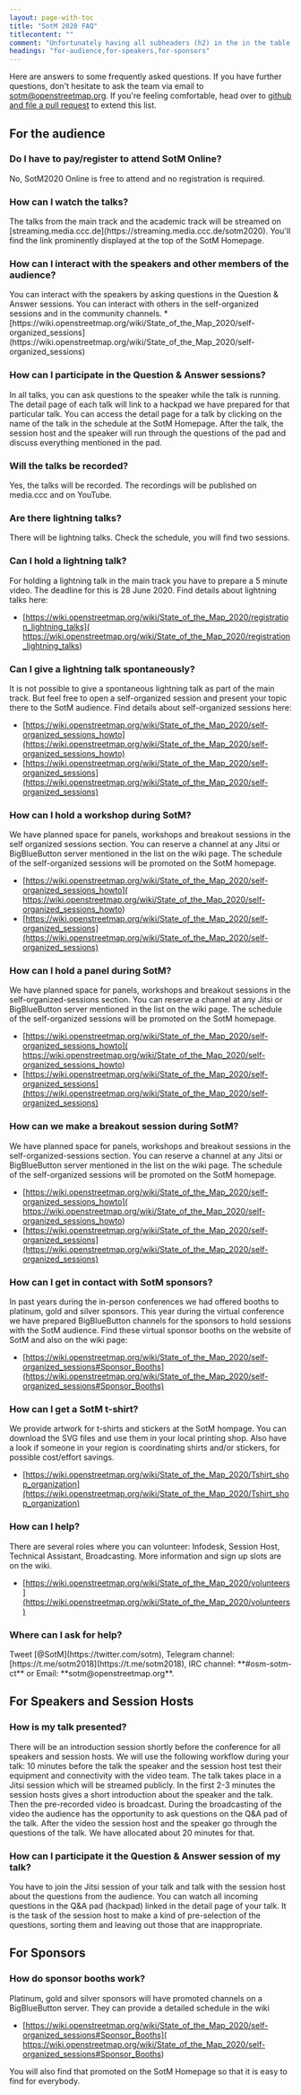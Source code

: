 ```yaml
---
layout: page-with-toc
title: "SotM 2020 FAQ"
titlecontent: ""
comment: "Unfortunately having all subheaders (h2) in the in the table of contents (toc) doesnt fit"
headings: "for-audience,for-speakers,for-sponsors"
---
```


<p>Here are answers to some frequently asked questions. If you have further questions, don't hesitate to ask the team via email to <a href="mailto:sotm@openstreetmap.org">sotm@openstreetmap.org</a>. If you're feeling comfortable, head over to <a href="https://github.com/openstreetmap/stateofthemap-2020/edit/master/faq/index.md">github and file a pull request</a> to extend this list.</p>

<h2 id="for-audience">For the audience</h2>

<h3 id="pay-register">Do I have to pay/register to attend SotM Online?</h3>
No, SotM2020 Online is free to attend and no registration is required.

<h3 id="watch">How can I watch the talks?</h3>
The talks from the main track and the academic track will be streamed on [streaming.media.ccc.de](https://streaming.media.ccc.de/sotm2020). You'll find the link prominently displayed at the top of the SotM Homepage.

<h3 id="interact">How can I interact with the speakers and other members of the audience?</h3>
You can interact with the speakers by asking questions in the Question & Answer sessions. You can interact with others in the self-organized sessions and in the community channels.
* [https://wiki.openstreetmap.org/wiki/State_of_the_Map_2020/self-organized_sessions](https://wiki.openstreetmap.org/wiki/State_of_the_Map_2020/self-organized_sessions)

<h3 id="qa">How can I participate in the Question & Answer sessions?</h3>
In all talks, you can ask questions to the speaker while the talk is running. The detail page of each talk will link to a hackpad we have prepared for that particular talk. You can access the  detail page for a talk by clicking on the name of the talk in the schedule at the SotM Homepage.
After the talk, the session host and the speaker will run through the questions of the pad and discuss everything mentioned in the pad.

<h3 id="recorded">Will the talks be recorded?</h3>
Yes, the talks will be recorded. The recordings will be published on media.ccc and on YouTube.

<h3 id="lightning">Are there lightning talks?</h3>
There will be lightning talks. Check the schedule, you will find two sessions.

<h3 id="lightning-speak">Can I hold a lightning talk?</h3>
For holding a lightning talk in the main track you have to prepare a 5 minute video. The deadline for this is 28 June 2020. Find details about lightning talks here:

* [https://wiki.openstreetmap.org/wiki/State_of_the_Map_2020/registration_lightning_talks](
https://wiki.openstreetmap.org/wiki/State_of_the_Map_2020/registration_lightning_talks)

<h3 id="lightning-spont">Can I give a lightning talk spontaneously?</h3>
It is not possible to give a spontaneous lightning talk as part of the main track. But feel free to open a self-organized session and present your topic there to the SotM audience. Find details about self-organized sessions here:

* [https://wiki.openstreetmap.org/wiki/State_of_the_Map_2020/self-organized_sessions_howto](https://wiki.openstreetmap.org/wiki/State_of_the_Map_2020/self-organized_sessions_howto)
* [https://wiki.openstreetmap.org/wiki/State_of_the_Map_2020/self-organized_sessions](https://wiki.openstreetmap.org/wiki/State_of_the_Map_2020/self-organized_sessions)


<h3 id="workshop">How can I hold a workshop during SotM?</h3>
We have planned space for panels, workshops and breakout sessions in the self organized sessions section. You can reserve a channel at any Jitsi or BigBlueButton server mentioned in the list on the wiki page. The schedule of the self-organized sessions will be promoted on the SotM  homepage.

* [https://wiki.openstreetmap.org/wiki/State_of_the_Map_2020/self-organized_sessions_howto](
https://wiki.openstreetmap.org/wiki/State_of_the_Map_2020/self-organized_sessions_howto)
* [https://wiki.openstreetmap.org/wiki/State_of_the_Map_2020/self-organized_sessions](https://wiki.openstreetmap.org/wiki/State_of_the_Map_2020/self-organized_sessions)

<h3 id="panel">How can I hold a panel during SotM?</h3>
We have planned space for panels, workshops and breakout sessions in the self-organized-sessions section. You can reserve a channel at any Jitsi  or BigBlueButton server mentioned in the list on the wiki page. The schedule of the self-organized sessions will be promoted on the SotM  homepage.

* [https://wiki.openstreetmap.org/wiki/State_of_the_Map_2020/self-organized_sessions_howto](
https://wiki.openstreetmap.org/wiki/State_of_the_Map_2020/self-organized_sessions_howto)
* [https://wiki.openstreetmap.org/wiki/State_of_the_Map_2020/self-organized_sessions](https://wiki.openstreetmap.org/wiki/State_of_the_Map_2020/self-organized_sessions)

<h3 id="breakout">How can we make a breakout session during SotM?</h3>
We have planned space for panels, workshops and breakout sessions in the  self-organized-sessions section. You can reserve a channel at any Jitsi  or BigBlueButton server mentioned in the list on the wiki page. The schedule of the self-organized sessions will be promoted on the SotM  homepage.

* [https://wiki.openstreetmap.org/wiki/State_of_the_Map_2020/self-organized_sessions_howto](
https://wiki.openstreetmap.org/wiki/State_of_the_Map_2020/self-organized_sessions_howto)
* [https://wiki.openstreetmap.org/wiki/State_of_the_Map_2020/self-organized_sessions](https://wiki.openstreetmap.org/wiki/State_of_the_Map_2020/self-organized_sessions)

<h3 id="contact-sponsors">How can I get in contact with SotM sponsors?</h3>
In past years during the in-person conferences we had offered booths to platinum, gold and silver sponsors. This year during the virtual conference we have prepared BigBlueButton channels for the sponsors to hold sessions with the SotM audience. Find these virtual sponsor booths on the website of SotM and also on the wiki page:

* [https://wiki.openstreetmap.org/wiki/State_of_the_Map_2020/self-organized_sessions#Sponsor_Booths](https://wiki.openstreetmap.org/wiki/State_of_the_Map_2020/self-organized_sessions#Sponsor_Booths)

<h3 id="tshirt">How can I get a SotM t-shirt?</h3>
We provide artwork for t-shirts and stickers at the SotM hompage. You can download the SVG files and use them in your local printing shop.
Also have a look if someone in your region is coordinating shirts and/or stickers, for possible cost/effort savings.

* [https://wiki.openstreetmap.org/wiki/State_of_the_Map_2020/Tshirt_shop_organization](https://wiki.openstreetmap.org/wiki/State_of_the_Map_2020/Tshirt_shop_organization)


<h3 id="help">How can I help?</h3>
There are several roles where you can volunteer: Infodesk, Session Host, Technical Assistant, Broadcasting. More information and sign up slots are on the wiki.

* [https://wiki.openstreetmap.org/wiki/State_of_the_Map_2020/volunteers](https://wiki.openstreetmap.org/wiki/State_of_the_Map_2020/volunteers)


<h3 id="ask-help">Where can I ask for help?</h3>
Tweet [@SotM](https://twitter.com/sotm), Telegram channel: [https://t.me/sotm2018](https://t.me/sotm2018), IRC channel: **#osm-sotm-ct** or Email: **sotm@openstreetmap.org**.

<h2 id="for-speakers">For Speakers and Session Hosts</h2>

<h3 id="talk-presented">How is my talk presented?</h3>
There will be an introduction session shortly before the conference for all speakers and session hosts. We will use the following workflow during your talk:
10 minutes before the talk the speaker and the session host test their equipment and connectivity with the video team.
The talk takes place in a Jitsi session which will be streamed publicly.
In the first 2-3 minutes the session hosts gives a short introduction about the speaker and the talk.
Then the pre-recorded video is broadcast.
During the broadcasting of the video the audience has the opportunity to ask questions on the Q&A pad of the talk.
After the video the session host and the speaker go through the questions of the talk. We have allocated about 20 minutes for that.


<h3 id="talk-qa">How can I participate it the Question & Answer session of my talk?</h3>
You have to join the Jitsi session of your talk and talk with the session host about the questions from the audience. You can watch all incoming questions in the Q&A pad (hackpad) linked in the detail page of your talk. It is the task of the session host to make a kind of pre-selection of the questions, sorting them and leaving out those that are inappropriate.


<h2 id="for-sponsors">For Sponsors</h2>

<h3 id="booths">How do sponsor booths work?</h3>
Platinum, gold and silver sponsors will have promoted channels on a BigBlueButton server. They can provide a detailed schedule in the wiki

* [https://wiki.openstreetmap.org/wiki/State_of_the_Map_2020/self-organized_sessions#Sponsor_Booths](
https://wiki.openstreetmap.org/wiki/State_of_the_Map_2020/self-organized_sessions#Sponsor_Booths)

You will also find that promoted on the SotM Homepage so that it is easy to find for everybody.
